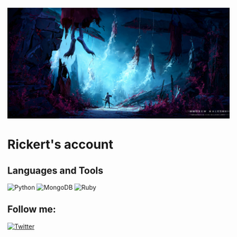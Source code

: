 ![Header](https://github.com/rickert156/rickert156/blob/main/assets/header.jpg)

# Rickert's account

## Languages and Tools
<p align="left">
  <img src="https://img.shields.io/badge/-Python-000?style=for-the-badge&logo=Python" alt="Python"/>
  <img src="https://img.shields.io/badge/-MongoDB-000?style=for-the-badge&logo=MongoDB" alt="MongoDB"/>
  <img src="https://img.shields.io/badge/-Ruby-000?style=for-the-badge&logo=Ruby" alt="Ruby"/>
</p>

## Follow me:
<p align="left">
  <a href="https://twitter.com/Rickert156">
    <img src="https://img.shields.io/badge/-Twitter-000?style=for-the-badge&logo=Twitter&logoColor=1DA1F2" alt="Twitter"/>
  </a>
</p>